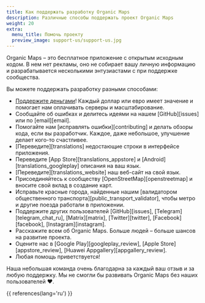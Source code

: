 ```yaml
---
title: Как поддержать разработку Organic Maps
description: Различные способы поддержать проект Organic Maps
weight: 20
extra:
  menu_title: Помочь проекту
  preview_image: support-us/support-us.jpg
---
```


Organic Maps – это бесплатное приложение с открытым исходным кодом. В нем нет рекламы, оно не собирает вашу личную информацию и разрабатывается несколькими энтузиастами с при поддержке сообщества.

Вы можете поддержать разработку разными способами:

- [Поддержите деньгами](@/donate/index.ru.md)! Каждый доллар или евро имеет значение и помогает нам оплачивать серверы и масштабирование.
- Сообщайте об ошибках и делитесь идеями на нашем [GitHub][issues]
  или по [email][email].
- Помогайте нам [исправлять ошибки][contributing]
  и делать обзоры кода, если вы разработчик. Каждое, даже небольшое, улучшение делает кого-то счастливее.
- [Переведите][translations]
  недостающие строки в интерфейсе приложения.
- Переведите [App Store][translations_appstore]
  и [Android][translations_googleplay]
  описания на ваш язык.
- [Переведите][translations_website] наш веб-сайт на свой язык.
- Присоединяйтесь к сообществу [OpenStreetMap][openstreetmap] и вносите свой вклад в создание карт.
- Исправьте красные города, найденные нашим [валидатором общественного транспорта][public_transport_validator], чтобы метро и другие поезда работали в приложении.
- Поддержите других пользователей [GitHub][issues],
  [Telegram][telegram_chat_ru],
  [Matrix][matrix],
  [Twitter][twitter], [Facebook][facebook],
  [Instagram][instagram].
- Расскажите всем об Organic Maps. Больше людей – больше шансов на развитие проекта.
- Оцените нас в [Google Play][googleplay_review],
  [Apple Store][appstore_review],
  [Huawei Appgallery][appgallery_review].
- Любая помощь приветствуется!

Наша небольшая команда очень благодарна за каждый ваш отзыв и за любую поддержку. Мы не смогли бы развивать Organic Maps без наших пользователей ❤️.

{{ references(lang='ru') }}
